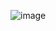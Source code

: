 ![image](https://github.com/ArifAhmed120829/Memory_Matching_Game/assets/75961783/fa8fd281-fb39-49a9-b7f0-f0a76775bbb3)
